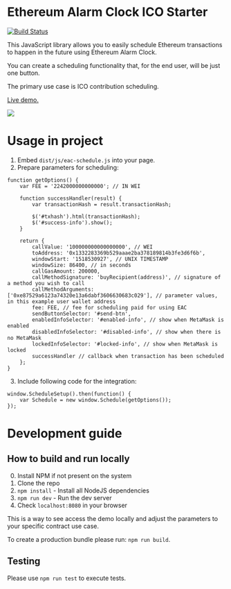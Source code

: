 # Ethereum Alarm Clock ICO Starter

[![Build Status](https://travis-ci.org/chronologic/eac-ico-starter.svg?branch=master)](https://travis-ci.org/chronologic/eac-ico-starter)

This JavaScript library allows you to easily schedule Ethereum transactions to happen in the future using Ethereum Alarm Clock.

You can create a scheduling functionality that, for the end user, will be just one button.

The primary use case is ICO contribution scheduling.

[Live demo.](https://chronologic.github.io/eac-ico-starter/)

<img src="https://image.ibb.co/g1NcCS/output3.gif" />

# Usage in project

1. Embed `dist/js/eac-schedule.js` into your page.
2. Prepare parameters for scheduling:
```
function getOptions() {
    var FEE = '2242000000000000'; // IN WEI

    function successHandler(result) {
        var transactionHash = result.transactionHash;

        $('#txhash').html(transactionHash);
        $('#success-info').show();
    }

    return {
        callValue: '100000000000000000', // WEI
        toAddress: '0x1332283369b529aaae2ba378189814b3fe3d6f6b',
        windowStart: '1518530927', // UNIX TIMESTAMP
        windowSize: 86400, // in seconds
        callGasAmount: 200000,
        callMethodSignature: 'buyRecipient(address)', // signature of a method you wish to call
        callMethodArguments: ['0xe87529a6123a74320e13a6dabf3606630683c029'], // parameter values, in this example user wallet address
        fee: FEE, // fee for scheduling paid for using EAC
        sendButtonSelector: '#send-btn',
        enabledInfoSelector: '#enabled-info', // show when MetaMask is enabled
        disabledInfoSelector: '#disabled-info', // show when there is no MetaMask
        lockedInfoSelector: '#locked-info', // show when MetaMask is locked
        successHandler // callback when transaction has been scheduled
    };
}
```
3. Include following code for the integration:
```
window.ScheduleSetup().then(function() {
    var Schedule = new window.Schedule(getOptions());
});
```

# Development guide

## How to build and run locally
0. Install NPM if not present on the system
1. Clone the repo
2. `npm install` - Install all NodeJS dependencies
3. `npm run dev` - Run the dev server
4. Check `localhost:8080` in your browser

This is a way to see access the demo locally and adjust the parameters to your specific contract use case.

To create a production bundle please run: `npm run build`.

## Testing
Please use `npm run test` to execute tests.
